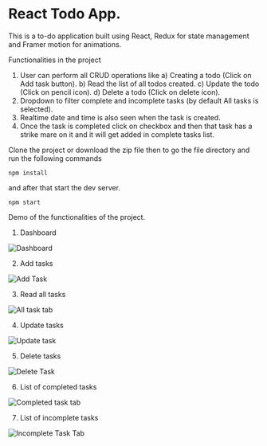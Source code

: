 # React Todo App.

This is a to-do application built using React, Redux for state management and Framer motion for animations.

Functionalities in the project
1) User can perform all CRUD operations like 
   a) Creating a todo (Click on Add task button).
   b) Read the list of all todos created.
   c) Update the todo (Click on pencil icon).
   d) Delete a todo (Click on delete icon).
2) Dropdown to filter complete and incomplete tasks (by default All tasks is selected).
3) Realtime date and time is also seen when the task is created.
4) Once the task is completed click on checkbox and then that task has a strike mare on it and it will get added in complete tasks list.    

Clone the project or download the zip file then to go the file directory and run the following commands

```shell
npm install
```

and after that start the dev server.

```shell
npm start
```

Demo of the functionalities of the project.

1) Dashboard

![Dashboard](https://user-images.githubusercontent.com/30149966/172055251-03dc6252-0a65-467f-b3e5-7bc331532dbf.PNG)

2) Add tasks

![Add Task](https://user-images.githubusercontent.com/30149966/172055256-a1341568-df2e-478e-95c1-53d8810d1261.PNG)

3) Read all tasks

![All task tab](https://user-images.githubusercontent.com/30149966/172055310-07b2422e-29fd-41fd-9587-9c64859bfd10.PNG)

4) Update tasks

![Update task](https://user-images.githubusercontent.com/30149966/172055296-afe4e446-76d4-4a27-9f51-1ce53faff2fc.PNG)

5) Delete tasks

![Delete Task](https://user-images.githubusercontent.com/30149966/172055319-dd2f61dd-637f-4470-bc63-423867f7d1da.PNG)

6) List of completed tasks

![Completed task tab](https://user-images.githubusercontent.com/30149966/172055375-3b5ba549-c47c-4f0b-99da-8cbb76962b6f.PNG)

7) List of incomplete tasks

![Incomplete Task Tab](https://user-images.githubusercontent.com/30149966/172055389-6ca32a2c-b959-4d05-84b3-3511160d0159.PNG)
